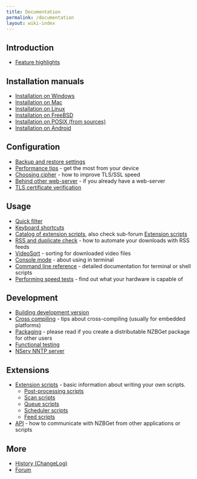 ```yaml
---
title: Documentation
permalink: /documentation
layout: wiki-index
---
```

## Introduction
 - [Feature highlights](feature-highlights)

## Installation manuals
 - [Installation on Windows](installation-on-windows)
 - [Installation on Mac](installation-on-mac)
 - [Installation on Linux](installation-on-linux)
 - [Installation on FreeBSD](installation-on-freebsd)
 - [Installation on POSIX (from sources)](installation-on-posix)
 - [Installation on Android](installation-on-android)

## Configuration
 - [Backup and restore settings](backup-and-restore-settings)
 - [Performance tips](performance-tips) - get the most from your device
 - [Choosing cipher](choosing-cipher) - how to improve TLS/SSL speed
 - [Behind other web-server](behind-other-web-server) - if you already have a web-server
 - [TLS certificate verification](certificate-verification)

## Usage
 - [Quick filter](quick-filter)
 - [Keyboard shortcuts](keyboard_shortcuts)
 - [Catalog of extension scripts](catalog-of-extension-scripts), also check sub-forum [Extension scripts](http://nzbget.net/forum/viewforum.php?f=8)
 - [RSS and duplicate check](rss) - how to automate your downloads with RSS feeds
 - [VideoSort](https://github.com/nzbget/VideoSort) - sorting for downloaded video files
 - [Console mode](console-mode) - about using in terminal
 - [Command line reference](command-line-reference) - detailed documentation for terminal or shell scripts
 - [Performing speed tests](performing-speed-tests) - find out what your hardware is capable of

## Development
 - [Building development version](building-development-version)
 - [Cross compiling](cross-compiling) - tips about cross-compiling (usually for embedded platforms)
 - [Packaging](packaging) - please read if you create a distributable NZBGet package for other users
 - [Functional testing](functional-testing)
 - [NServ NNTP server](nserv-nttp-sserver)

## Extensions
 - [Extension scripts](extension-scripts) - basic information about writing your own scripts.
    - [Post-processing scripts](post-processing-scripts)
    - [Scan scripts](scan-scripts)
    - [Queue scripts](queue-scripts)
    - [Scheduler scripts](scheduler-scripts)
    - [Feed scripts](feed-scripts)
 - [API](api) - how to communicate with NZBGet from other applications or scripts

## More
 - [History (ChangeLog)](history)
 - [Forum](https://forum.nzbget.net)